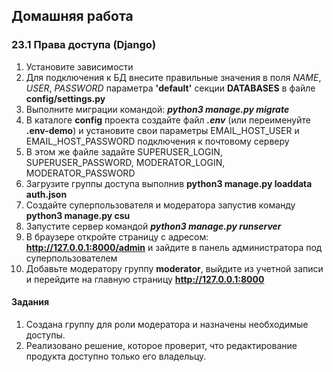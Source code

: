 ## Домашняя работа
### 23.1 Права доступа (Django)

1. Установите зависимости
2. Для подключения к БД внесите правильные значения в поля _NAME_, _USER_, _PASSWORD_ параметра __'default'__ секции __DATABASES__ в файле __config/settings.py__
3. Выполните миграции командой: ___python3 manage.py migrate___
4. В каталоге __config__ проекта создайте файл ___.env___ (или переименуйте __.env-demo__) и установите свои параметры EMAIL_HOST_USER и EMAIL_HOST_PASSWORD подключения к почтовому серверу
5. В этом же файле задайте SUPERUSER_LOGIN, SUPERUSER_PASSWORD, MODERATOR_LOGIN, MODERATOR_PASSWORD
6. Загрузите группы доступа выполнив __python3 manage.py loaddata auth.json__
7. Создайте суперпользователя и модератора запустив команду __python3 manage.py csu__
8. Запустите сервер командой ___python3 manage.py runserver___
9. В браузере откройте страницу с адресом: __http://127.0.0.1:8000/admin__ и зайдите в панель администратора под суперпользователем
10. Добавьте модератору группу __moderator__, выйдите из учетной записи и перейдите на главную страницу __http://127.0.0.1:8000__

#### Задания ####
1. Создана группу для роли модератора и назначены необходимые доступы.
2. Реализовано решение, которое проверит, что редактирование продукта доступно только его владельцу.
